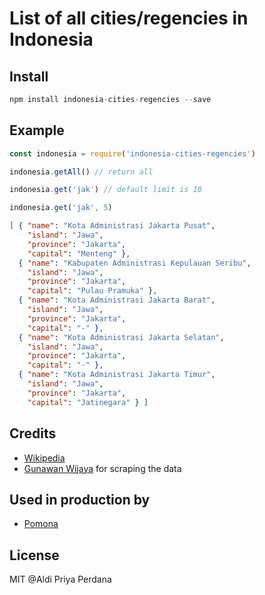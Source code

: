 # List of all cities/regencies in Indonesia

## Install

```javascript
npm install indonesia-cities-regencies --save
```

## Example

```javascript
const indonesia = require('indonesia-cities-regencies')

indonesia.getAll() // return all

indonesia.get('jak') // default limit is 10

indonesia.get('jak', 5)
```

```json
[ { "name": "Kota Administrasi Jakarta Pusat",
    "island": "Jawa",
    "province": "Jakarta",
    "capital": "Menteng" },
  { "name": "Kabupaten Administrasi Kepulauan Seribu",
    "island": "Jawa",
    "province": "Jakarta",
    "capital": "Pulau Pramuka" },
  { "name": "Kota Administrasi Jakarta Barat",
    "island": "Jawa",
    "province": "Jakarta",
    "capital": "-" },
  { "name": "Kota Administrasi Jakarta Selatan",
    "island": "Jawa",
    "province": "Jakarta",
    "capital": "-" },
  { "name": "Kota Administrasi Jakarta Timur",
    "island": "Jawa",
    "province": "Jakarta",
    "capital": "Jatinegara" } ]
```

## Credits

- [Wikipedia](https://id.wikipedia.org/wiki/Daftar_kabupaten_dan_kota_di_Indonesia)
- [Gunawan Wijaya](https://github.com/gunawanwijaya) for scraping the data

## Used in production by

- [Pomona](https://web.pomona.id/)

## License

MIT @Aldi Priya Perdana